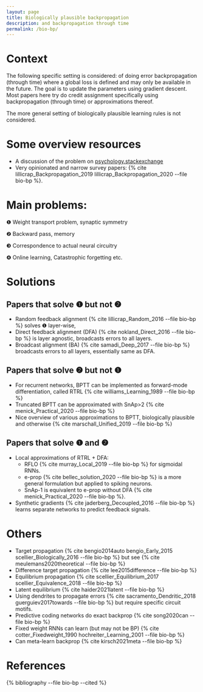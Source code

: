 ```yaml
---
layout: page
title: Biologically plausible backpropagation
description: and backpropagation through time
permalink: /bio-bp/
---
```


<!--
INSTRUCTIONS TO ADD REFERENCES:
Add references to `bio-bp.bib` file in the root directory in bibtex format and cite here using `{% cite refkey --file bio-bp %}`
-->

# Context

The following specific setting is considered:
of doing error backpropagation (through time) where a global loss is defined and may only be available in the future.
The goal is to update the parameters using gradient descent.
Most papers here try do credit assignment specifically using backpropagation (through time) or approximations thereof.

The more general setting of biologically plausible learning rules is not considered.

# Some overview resources
- A discussion of the problem on [psychology.stackexchange](https://psychology.stackexchange.com/questions/16269/is-back-prop-biologically-plausible)
- Very opinionated and narrow survey papers: {% cite lillicrap_Backpropagation_2019 lillicrap_Backpropagation_2020  --file bio-bp %}.

# Main problems:

❶ Weight transport problem, synaptic symmetry

❷ Backward pass, memory

❸ Correspondence to actual neural circuitry

❹ Online learning, Catastrophic forgetting etc.

# Solutions

## Papers that solve ❶ but not ❷
- Random feedback alignment {% cite lillicrap_Random_2016 --file bio-bp %} solves ❶ layer-wise, 
- Direct feedback alignment (DFA) {% cite nokland_Direct_2016 --file bio-bp %} is layer agnostic, broadcasts errors to all layers.
- Broadcast alignment (BA) {% cite samadi_Deep_2017 --file bio-bp %} broadcasts errors to all layers, essentially same as DFA.

## Papers that solve ❷ but not ❶
- For recurrent networks, BPTT can be implemented as forward-mode differentiation, called RTRL {% cite williams_Learning_1989 --file bio-bp %}
- Truncated BPTT can be approximated with SnAp>2 {% cite menick_Practical_2020 --file bio-bp %}
- Nice overview of various approximations to BPTT, biologically plausible and otherwise {% cite marschall_Unified_2019 --file bio-bp %}

## Papers that solve ❶ and ❷
- Local approximations of RTRL + DFA: 
    - RFLO  {% cite murray_Local_2019 --file bio-bp %} for sigmoidal RNNs.
    - e-prop  {% cite bellec_solution_2020 --file bio-bp %} is a more general formulation but applied to spiking neurons.
    - SnAp-1 is equivalent to e-prop without DFA {% cite menick_Practical_2020 --file bio-bp %}.
- Synthetic gradients {% cite jaderberg_Decoupled_2016 --file bio-bp %} learns separate networks to predict feedback signals.

# Others
- Target propagation {% cite bengio2014auto bengio_Early_2015 scellier_Biologically_2016 --file bio-bp %} but see {% cite meulemans2020theoretical --file bio-bp %}
- Difference target propagation {% cite lee2015difference --file bio-bp %}
- Equilibrium propagation {% cite scellier_Equilibrium_2017 scellier_Equivalence_2018 --file bio-bp %}
- Latent equilibrium {% cite haider2021latent --file bio-bp %}
- Using dendrites to propagate errors {% cite sacramento_Dendritic_2018 guerguiev2017towards --file bio-bp %} but require specific circuit motifs.
- Predictive coding networks do exact backprop {% cite song2020can --file bio-bp %}
- Fixed weight RNNs can learn (but may not be BP)  {% cite cotter_Fixedweight_1990 hochreiter_Learning_2001 --file bio-bp %}
- Can meta-learn backprop {% cite kirsch2021meta --file bio-bp %}

# References

{% bibliography --file bio-bp --cited %}
